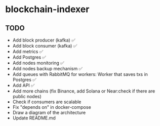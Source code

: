 # blockchain-indexer

## TODO

- Add block producer (kafka) ✅
- Add block consumer (kafka) ✅
- Add metrics ✅
- Add Postgres ✅
- Add nodes monitoring ✅
- Add nodes backup mechanism ✅
- Add queues with RabbitMQ for workers: Worker that saves txs in Postgres ✅
- Add API ✅
- Add more chains (fix Binance, add Solana or Near:check if there are public nodes)
- Check if consumers are scalable
- Fix "depends on" in docker-compose
- Draw a diagram of the architecture
- Update README.md
